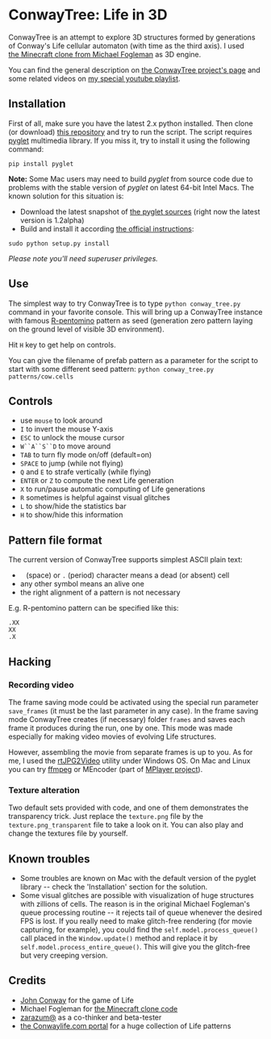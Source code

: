 ConwayTree: Life in 3D
======================

ConwayTree is an attempt to explore 3D structures formed by generations of Conway's Life cellular automaton (with time as the third axis). I used [the Minecraft clone from Michael Fogleman](https://github.com/fogleman/Minecraft) as 3D engine.

You can find the general description on [the ConwayTree project's page](http://altsoph.com/projects/conwaytree/) and some related videos on [my special youtube playlist](http://www.youtube.com/playlist?list=PLDpCMqzwZGlFhCfQLzHNfDwCJQiTHibeU).

Installation
------------

First of all, make sure you have the latest 2.x python installed. Then clone (or download) [this repository](https://github.com/altsoph/ConwayTree) and try to run the script. The script requires [pyglet](https://code.google.com/p/pyglet) multimedia library. If you miss it, try to install it using the following command:

```shell
pip install pyglet
```

**Note:** Some Mac users may need to build *pyglet* from source code due to problems with the stable version of *pyglet* on latest 64-bit Intel Macs. The known solution for this situation is:
* Download the latest snapshot of [the  pyglet sources](https://code.google.com/p/pyglet) (right now the latest version is 1.2alpha)
* Build and install it according [the official instructions](http://www.pyglet.org/doc/programming_guide/installing_using_setup_py.html):

```shell
sudo python setup.py install
```

*Please note you'll need superuser privileges.*

Use
---

The simplest way to try ConwayTree is to type `python conway_tree.py` command in your favorite console. This will bring up a ConwayTree instance with famous [R-pentomino](http://www.conwaylife.com/wiki/R-pentomino) pattern as seed (generation zero pattern laying on the ground level of visible 3D environment). 

Hit `H` key to get help on controls.

You can give the filename of prefab pattern as a parameter for the script to start with some different seed pattern: `python conway_tree.py patterns/cow.cells`

Controls
--------
* use `mouse` to look around
* `I` to invert the mouse Y-axis
* `ESC` to unlock the mouse cursor
* `W``A``S``D` to move around
* `TAB` to turn fly mode on/off (default=on)
* `SPACE` to jump (while not flying)
* `Q` and `E` to strafe vertically (while flying)
* `ENTER` or `Z` to compute the next Life generation
* `X` to run/pause automatic computing of Life generations
* `R` sometimes is helpful against visual glitches
* `L` to show/hide the statistics bar
* `H` to show/hide this information

Pattern file format
-------------------
The current version of ConwayTree supports simplest ASCII plain text:

* ` ` (space) or `.` (period) character means a dead (or absent) cell 
* any other symbol means an alive one
* the right alignment of a pattern is not necessary

E.g. R-pentomino pattern can be specified like this: 
```
.XX
XX
.X
```

Hacking
-------
### Recording video
The frame saving mode could be activated using the special run parameter `save_frames` (it must be the last parameter in any case). In the frame saving mode ConwayTree creates (if necessary) folder `frames` and saves each frame it produces during the run, one by one. This mode was made especially for making video movies of evolving Life structures.

However, assembling the movie from separate frames is up to you. As for me, I used the [rtJPG2Video](http://orbisvitae.com/software/rtjpg2video/) utility under Windows OS. On Mac and Linux you can try [ffmpeg](http://ffmpeg.org/) or MEncoder (part of [MPlayer project](http://www.mplayerhq.hu/design7/dload.html)). 

### Texture alteration
Two default sets provided with code, and one of them demonstrates the transparency trick. Just replace the `texture.png` file by the `texture.png_transparent` file to take a look on it. You can also play and change the textures file by yourself.

Known troubles
--------------
* Some troubles are known on Mac with the default version of the pyglet library -- check the 'Installation' section for the solution.
* Some visual glitches are possible with visualization of huge structures with zillions of cells. The reason is in the original Michael Fogleman's queue processing routine -- it rejects tail of queue whenever the desired FPS is lost. If you really need to make glitch-free rendering (for movie capturing, for example), you could find the `self.model.process_queue()` call placed in the `Window.update()` method and replace it by `self.model.process_entire_queue()`. This will give you the glitch-free but very creeping version.

Credits
-------
* [John Conway](http://en.wikipedia.org/wiki/John_Horton_Conway) for the game of Life 
* Michael Fogleman for [the Minecraft clone code](https://github.com/fogleman/Minecraft) 
* [zarazum@](https://twitter.com/zarazum) as a co-thinker and beta-tester 
* [the Conwaylife.com portal](http://www.conwaylife.com/) for a huge collection of Life patterns
